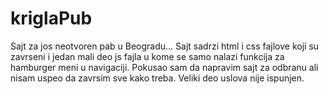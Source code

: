 # kriglaPub
Sajt za jos neotvoren pab u Beogradu...
Sajt sadrzi html i css fajlove koji su zavrseni i jedan mali deo js fajla u kome se samo nalazi funkcija za hamburger meni u navigaciji.
Pokusao sam da napravim sajt za odbranu ali nisam uspeo da zavrsim sve kako treba. Veliki deo uslova nije ispunjen.
